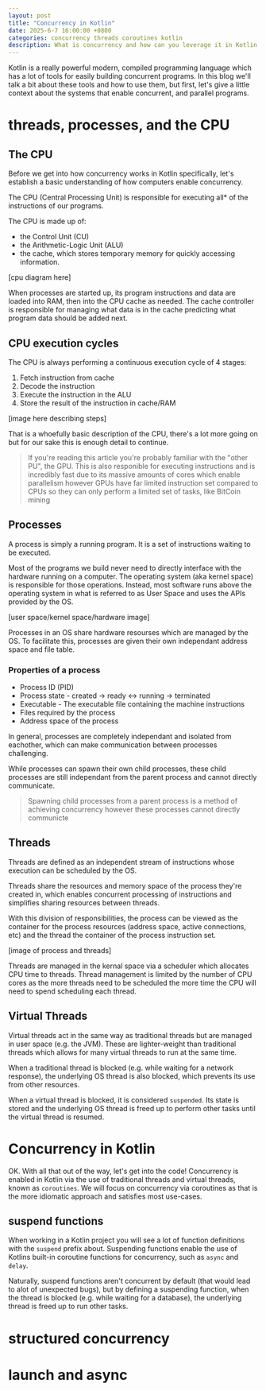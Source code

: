 ```yaml
---
layout: post
title: "Concurrency in Kotlin"
date: 2025-6-7 16:00:00 +0800
categories: concurrency threads coroutines kotlin
description: What is concurrency and how can you leverage it in Kotlin
---
```


Kotlin is a really powerful modern, compiled programming language which has a lot of tools for easily building concurrent programs. In this blog we'll talk a bit about these tools and how to use them, but first, let's give a little context about the systems that enable concurrent, and parallel programs.

# threads, processes, and the CPU

## The CPU

Before we get into how concurrency works in Kotlin specifically, let's establish a basic understanding of how computers enable concurrency.

The CPU (Central Processing Unit) is responsible for executing all* of the instructions of our programs. 

The CPU is made up of:
* the Control Unit (CU)
* the Arithmetic-Logic Unit (ALU)
* the cache, which stores temporary memory for quickly accessing information. 

[cpu diagram here]

When processes are started up, its program instructions and data are loaded into RAM, then into the CPU cache as needed. The cache controller is responsible for managing what data is in the cache predicting what program data should be added next.


## CPU execution cycles

The CPU is always performing a continuous execution cycle of 4 stages:

1. Fetch instruction from cache
2. Decode the instruction
3. Execute the instruction in the ALU
4. Store the result of the instruction in cache/RAM

[image here describing steps]

That is a whoefully basic description of the CPU, there's a lot more going on but for our sake this is enough detail to continue.

> If you're reading this article you're probably familiar with the "other PU", the GPU. This is also responible for executing instructions and is incredibly fast due to its massive amounts of cores which enable parallelism however GPUs have far limited instruction set compared to CPUs so they can only perform a limited set of tasks, like BitCoin mining

## Processes

A process is simply a running program. It is a set of instructions waiting to be executed.

Most of the programs we build never need to directly interface with the hardware running on a computer. The operating system (aka kernel space) is responsible for those operations. Instead, most software runs above the operating system in what is referred to as User Space and uses the APIs provided by the OS. 

[user space/kernel space/hardware image]

Processes in an OS share hardware resourses which are managed by the OS. To facilitate this, processes are given their own independant address space and file table.

### Properties of a process

* Process ID (PID)
* Process state - created → ready ↔ running → terminated
* Executable - The executable file containing the machine instructions
* Files required by the process
* Address space of the process

In general, processes are completely independant and isolated from eachother, which can make communication between processes challenging.

While processes can spawn their own child processes, these child processes are still independant from the parent process and cannot directly communicate.

> Spawning child processes from a parent process is a method of achieving concurrency however these processes cannot directly communicte

## Threads

Threads are defined as an independent stream of instructions whose execution can be scheduled by the OS.

Threads share the resources and memory space of the process they're created in, which enables concurrent processing of instructions and simplifies sharing resources between threads.

With this division of responsibilities, the process can be viewed as the container for the process resources (address space, active connections, etc) and the thread the container of the process instruction set.

[image of process and threads]

Threads are managed in the kernal space via a scheduler which allocates CPU time to threads. Thread management is limited by the number of CPU cores as the more threads need to be scheduled the more time the CPU will need to spend scheduling each thread.

## Virtual Threads 

Virtual threads act in the same way as traditional threads but are managed in user space (e.g. the JVM). These are lighter-weight than traditional threads which allows for many virtual threads to run at the same time.

When a traditional thread is blocked (e.g. while waiting for a network response), the underlying OS thread is also blocked, which prevents its use from other resources.

When a virtual thread is blocked, it is considered `suspended`. Its state is stored and the underlying OS thread is freed up to perform other tasks until the virtual thread is resumed.

# Concurrency in Kotlin

OK. With all that out of the way, let's get into the code! Concurrency is enabled in Kotlin via the use of traditional threads and virtual threads, known as `coroutines`. We will focus on concurrency via coroutines as that is the more idiomatic approach and satisfies most use-cases.

## suspend functions

When working in a Kotlin project you will see a lot of function definitions with the `suspend` prefix about. Suspending functions enable the use of Kotlins built-in coroutine functions for concurrency, such as `async` and `delay`. 

Naturally, suspend functions aren't concurrent by default (that would lead to alot of unexpected bugs), but by defining a suspending function, when the thread is blocked (e.g. while waiting for a database), the underlying thread is freed up to run other tasks. 

# structured concurrency

# launch and async

